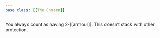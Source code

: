 ```yaml
---
base class: [[The Chosen]]
---
```

You always count as having 2-[[armour]]. This doesn’t stack with other protection.